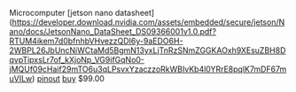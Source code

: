 Microcomputer [jetson nano datasheet]  (https://developer.download.nvidia.com/assets/embedded/secure/jetson/Nano/docs/JetsonNano_DataSheet_DS09366001v1.0.pdf?RTUM4ikem7d0bfnhbVHvezzQDI6y-9aEDO6H-2WBPL26JbUncNiWCtaMd5BgmN13yxLjTnRzSNmZGGKAOxh9XEsuZBH8DqvpTipxsLr7of_kXjoNp_VG9ifGqNo0-jMQUf09cHaif29mTO6u3qLPsvxYzaczzoRkWBIvKb4l0YRrE8pqlK7mDF67muVILw)
[pinout](https://developer.download.nvidia.com/assets/embedded/secure/jetson/Nano/docs/Jetson_Nano_Pin_and_Function_Names_Guide_AN_DA-10193-001_v1.0.pdf?xHVhzr_P7CYGkV-h3SGbhSvskR2QCbZPET0HmAuqUq0_ulL8_YCKiejI83d6Evrq9bhC-SKzS_pqBSgbmzlbd3A6Q0W6cgu5qqePPXY_Wja2igHXt6hszE7L1l3mVo5Oj_yenRb1yawy1U0sGoRRopx8TNtWRFNl_El0JgqwgonoqLpI_UpNDjg6VKvw8zP_-h9c91QFkJrvWu8ULKKF2DElv7JJC5Yo) 
[buy](https://www.amazon.com/gp/product/B084DSDDLT/ref=ppx_yo_dt_b_asin_title_o04_s01?ie=UTF8&psc=1) $99.00
